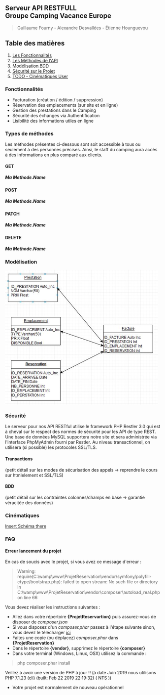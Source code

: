 ## Serveur API RESTFULL <Br/> Groupe Camping Vacance Europe
> Guillaume Fourny - Alexandre Desvallées - Étienne Hounguevou

## Table des matières
1. [Les Fonctionnalités](#features)
2. [Les Méthodes de l'API](#callAPI)
3. [Modélisation BDD](#mcd)
4. [Sécurité sur le Projet](#projSecure)
4. [TODO - Cinématiques User](#roads)

### Fonctionnalités <a name="features"></a>
* Facturation (création / édition / suppression)
* Réservation des emplacements (sur site et en ligne)
* Gestion des prestations dans le Camping
* Sécurité des échanges via Authentification
* Lisibilité des informations utiles en ligne

### Types de méthodes <a name="callAPI"></a>
Les méthodes présentes ci-dessous sont soit accessible à tous ou seulement à des personnes précises.
Ainsi, le staff du camping aura accès à des informations en plus comparé aux clients. 

#### GET

##### Ma Methode.Name

#### POST

##### Ma Methode.Name

#### PATCH

##### Ma Methode.Name

#### DELETE

##### Ma Methode.Name

### Modélisation <a name="mcd"></a>
![MCD](https://github.com/gfourny/ProjetReservation/blob/master/mcd/ProjetReservation.JPG)

### Sécurité <a name="projSecure"></a>
Le serveur pour nos API RESTful utilise le framework PHP Restler 3.0 qui est à cheval sur le respect des normes de sécurité pour les API de type REST. Une base de données MySQL supportera notre site et sera administrée via l'interface PhpMyAdmin fourni par Restler. Au niveau transactionnel, on utilisera (si possible) les protocoles SSL/TLS.

#### Transactions
(petit détail sur les modes de sécurisation des appels -> reprendre le cours sur htmlelement et SSL/TLS)

#### BDD
(petit détail sur les contraintes colonnes/champs en base -> garantie véracitée des données)

### Cinématiques <a name="roads"></a>
[Insert Schéma there](myUri...)

### FAQ

#### Erreur lancement du projet

En cas de soucis avec le projet, si vous avez ce message d'erreur :
> Warning: require(C:\wamp\www\ProjetReservation\vendor/symfony/polyfill-ctype/bootstrap.php): failed to open stream: No such file or directory in C:\wamp\www\ProjetReservation\vendor\composer\autoload_real.php on line 66 

Vous devez réaliser les instructions suivantes :
* Allez dans votre répertoire **{ProjetReservartion}** puis assurez-vous de disposer de *composer.json*
* Si vous disposez d'un *composer.phar* passez à l'étape suivante sinon, vous devez le télécharger [ici](https://getcomposer.org/download/) 
* Faites une copie (ou déplacez) *composer.phar* dans **{ProjetReservation}** 
* Dans le répertoire **{vendor}**, supprimez le répertoire **{composer}** 
* Dans votre terminal (Windows, Linux, OSX) utilisez la commande :
> php composer.phar install

Veillez à avoir une version de PHP à jour !! (à date Juin 2019 nous utilisons PHP 7.1.23 (cli) (built: Feb 22 2019 22:19:32) ( NTS ))
* Votre projet est normalement de nouveau opérationnel
